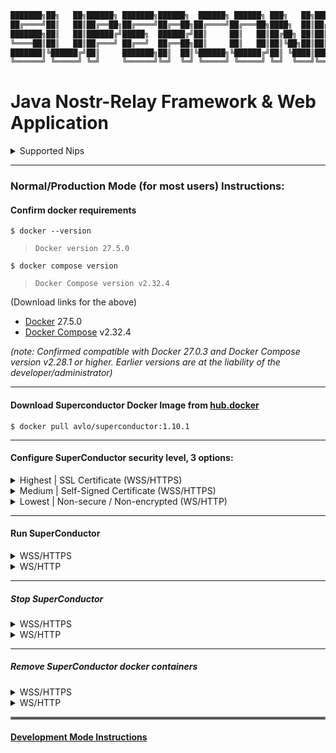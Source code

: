 ```java
███████╗██╗   ██╗██████╗ ███████╗██████╗  ██████╗ ██████╗ ███╗   ██╗██████╗ ██╗   ██╗ ██████╗████████╗ ██████╗ ██████╗
██╔════╝██║   ██║██╔══██╗██╔════╝██╔══██╗██╔════╝██╔═══██╗████╗  ██║██╔══██╗██║   ██║██╔════╝╚══██╔══╝██╔═══██╗██╔══██╗
███████╗██║   ██║██████╔╝█████╗  ██████╔╝██║     ██║   ██║██╔██╗ ██║██║  ██║██║   ██║██║        ██║   ██║   ██║██████╔╝
╚════██║██║   ██║██╔═══╝ ██╔══╝  ██╔══██╗██║     ██║   ██║██║╚██╗██║██║  ██║██║   ██║██║        ██║   ██║   ██║██╔══██╗
███████║╚██████╔╝██║     ███████╗██║  ██║╚██████╗╚██████╔╝██║ ╚████║██████╔╝╚██████╔╝╚██████╗   ██║   ╚██████╔╝██║  ██║
╚══════╝ ╚═════╝ ╚═╝     ╚══════╝╚═╝  ╚═╝ ╚═════╝ ╚═════╝ ╚═╝  ╚═══╝╚═════╝  ╚═════╝  ╚═════╝   ╚═╝    ╚═════╝ ╚═╝  ╚═╝
```
# Java Nostr-Relay Framework & Web Application
  

<details>
  <summary>Supported Nips</summary>
  <ul>
    <li> [NIP-01](https://nostr-nips.com/nip-01) (Basic protocol & Standard Tags) </li>
    <li> [NIP-02](https://nostr-nips.com/nip-02) (Contact List and Petnames) </li>
    <li> [NIP-03](https://nostr-nips.com/nip-03) (OpenTimestamps Attestations for Events) </li>
    <li> [NIP-04](https://nostr-nips.com/nip-04) (Encrypted Direct Message) </li>
    <li> [NIP-05](https://nostr-nips.com/nip-05) (DNS-based internet identifiers) </li>
    <li> [NIP-06](https://nostr-nips.com/nip-06) (Basic key derivation from mnemonic seed phrase) </li>
    <li> [NIP-07](https://nostr-nips.com/nip-07) (window.nostr capability for web browsers) </li>
    <li> [NIP-08](https://nostr-nips.com/nip-08) (Handling Mentions) </li>
    <li> [NIP-10](https://nostr-nips.com/nip-10) (Marked "e" tags) </li>
    <li> [NIP-11](https://nostr-nips.com/nip-11) (Relay Information Document) </li>
    <li> [NIP-12](https://nostr-nips.com/nip-12) (Generic Tag Queries) </li>
    <li> [NIP-14](https://nostr-nips.com/nip-14) (Subject tag in Text events) </li>
    <li> [NIP-16](https://nostr-nips.com/nip-16) (Event treatment) </li>
    <li> [NIP-18](https://nostr-nips.com/nip-18) (Reposts) </li>
    <li> [NIP-19](https://nostr-nips.com/nip-19) (Bech-32 encoded entities) </li>
    <li> [NIP-20](https://nostr-nips.com/nip-20) (Command Results) </li>
    <li> [NIP-21](https://nostr-nips.com/nip-21) (URI scheme) </li>
    <li> [NIP-22](https://nostr-nips.com/nip-22) (Event "created_at" limits) </li>
    <li> [NIP-25](https://nostr-nips.com/nip-25) (Reactions) </li>
    <li> [NIP-27](https://nostr-nips.com/nip-27) (Text Note References) </li>
    <li> [NIP-28](https://nostr-nips.com/nip-28) (Public Chat) </li>
    <li> [NIP-30](https://nostr-nips.com/nip-30) (Custom Emoji) </li>
    <li> [NIP-31](https://nostr-nips.com/nip-31) (Unknown event kinds) </li>
    <li> [NIP-33](https://nostr-nips.com/nip-33) (Parameterized Replaceable Events) </li>
    <li> [NIP-36](https://nostr-nips.com/nip-36) (Sensitive Content / Content Warning) </li>
    <li> [NIP-38](https://nostr-nips.com/nip-38) (User Statuses) </li>
    <li> [NIP-39](https://nostr-nips.com/nip-39) (External Identities in Profiles) </li>
    <li> [NIP-42](https://nostr-nips.com/nip-42) (Authentication of clients to relays) </li>
    <li> [NIP-46](https://nostr-nips.com/nip-46) (Nostr Connect) </li>
    <li> [NIP-48](https://nostr-nips.com/nip-48) (Proxy Tags) </li>
    <li> [NIP-52](https://nostr-nips.com/nip-52) (Calendar Events) </li>
    <li> [NIP-53](https://nostr-nips.com/nip-53) (Live Activities) </li>
    <li> [NIP-56](https://nostr-nips.com/nip-56) (Reporting) </li>
    <li> [NIP-57](https://nostr-nips.com/nip-57) (Lightning Zaps) </li>
    <li> [NIP-58](https://nostr-nips.com/nip-58) (Badges) </li>
    <li> [NIP-89](https://nostr-nips.com/nip-89) (Recommended Application Handlers) </li>
    <li> [NIP-99](https://nostr-nips.com/nip-99) (Classified Listings) </li>
    <li> used by [Barchetta](https://github.com/avlo/barchetta) Smart-Contract Negotiation Protocol (in progress) atop [Bitcoin](https://en.wikipedia.org/wiki/Bitcoin) [ </li>Lightning-Network](https://en.wikipedia.org/wiki/Lightning_Network) [RGB](https://rgb.tech/)
  </ul>
</details>  

----
### Normal/Production Mode (for most users) Instructions:
#### Confirm docker requirements

    $ docker --version
>     Docker version 27.5.0
    $ docker compose version
>     Docker Compose version v2.32.4

(Download links for the above)
- [Docker](https://hub.docker.com/_/docker) 27.5.0
- [Docker Compose](https://docs.docker.com/compose/install/) v2.32.4

_(note: Confirmed compatible with Docker 27.0.3 and Docker Compose version v2.28.1 or higher.  Earlier versions are at the liability of the developer/administrator)_

----

#### Download Superconductor Docker Image from [hub.docker](https://hub.docker.com/repository/docker/avlo/superconductor-app/tags)
    $ docker pull avlo/superconductor:1.10.1

----

#### Configure SuperConductor security level, 3 options:

<details>
  <summary>Highest | SSL Certificate (WSS/HTTPS)</summary>
  <ul>
    <li><a href="https://www.websitebuilderexpert.com/building-websites/how-to-get-an-ssl-certificate/">Obtain</a> an SSL certificate</li>
    <li><a href="https://www.baeldung.com/java-import-cer-certificate-into-keystore">Install</a> the certificate</li>
    <li>Download <a href="src/main/resources/application-prod_wss.properties.properties">application-prod_wss.properties</a> file & configure <a href="src/main/resources/application-prod_wss.properties.properties?plain=1#L6,8,L11-L15"> SSL settings</a></li>
    <li>Download <a href="docker-compose-prod_wss.yml">docker-compose-prod_wss.yml</a> file <i>(and optionally <a href="docker-compose-prod_wss.yml?plain=1#L10,32,L36-L37">edit relevant parameters</a> as applicable)</i></li>
  </ul>
</details>

<details>
  <summary>Medium | Self-Signed Certificate (WSS/HTTPS)</summary>
  <ul>
    <li><a href="https://www.baeldung.com/openssl-self-signed-cert">Create </a>a Self-Signed Certificate</li>
	<li><a href="https://www.baeldung.com/java-import-cer-certificate-into-keystore">Install</a> the certificate</li>
	<li>Download <a href="src/main/resources/application-prod_wss.properties.properties">application-prod_wss.properties</a> file & configure <a href="src/main/resources/application-prod_wss.properties.properties?plain=1#L6,8,L11-L15"> SSL settings</a></li>
    <li>Download <a href="docker-compose-prod_wss.yml">docker-compose-prod_wss.yml</a> file <i>(and optionally <a href="docker-compose-prod_wss.yml?plain=1#L10,32,L36-L37">edit relevant parameters</a> as applicable)</i></li>
  </ul>
</details> 

<details>
  <summary>Lowest | Non-secure / Non-encrypted (WS/HTTP)</summary>
  <ul>
    <li>Security-related configuration(s) not required</li>
    <li>Download <a href="docker-compose-prod_ws.yml">docker-compose-prod_ws.yml</a> file <i>(and optionally <a href="docker-compose-prod_ws.yml?plain=1#L10,32,L36-L37">edit relevant parameters</a> as applicable)</i></li>
  </ul>
</details>

----

#### Run SuperConductor

<details>
  <summary>WSS/HTTPS</summary>  

run without logging:

    docker compose -f docker-compose-prod_wss.yml up 

run with container logging displayed to console:  

    docker compose -f docker-compose-prod_wss.yml up --abort-on-container-failure --attach-dependencies

run with docker logging displayed to console:  

    docker compose -f docker-compose-prod_wss.yml up -d && dcls | grep 'superconductor-app' | awk '{print $1}' | xargs docker logs -f
</details> 

<details>
  <summary>WS/HTTP</summary>  

run without logging:

    docker compose -f docker-compose-prod_ws.yml up 

run with container logging displayed to console:

    docker compose -f docker-compose-prod_ws.yml up --abort-on-container-failure --attach-dependencies

run with docker logging displayed to console:

    docker compose -f docker-compose-prod_ws.yml up -d && dcls | grep 'superconductor-app' | awk '{print $1}' | xargs docker logs -f
</details> 

----

##### Stop SuperConductor

<details>
  <summary>WSS/HTTPS</summary>

    docker compose -f docker-compose-prod_wss.yml stop superconductor superconductor-db
</details> 

<details>
  <summary>WS/HTTP</summary>  

    docker compose -f docker-compose-prod_ws.yml stop superconductor superconductor-db
</details>

----  

##### Remove SuperConductor docker containers

<details>
  <summary>WSS/HTTPS</summary>

    docker compose -f docker-compose-prod_wss.yml down --remove-orphans
</details> 

<details>
  <summary>WS/HTTP</summary>  

    docker compose -f docker-compose-prod_ws.yml down --remove-orphans
</details>

<hr style="border:2px solid grey">

#### [Development Mode Instructions](DEVELOPMENT.md)
